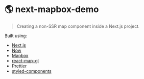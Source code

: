 # 🌎 next-mapbox-demo

> Creating a non-SSR map component inside a Next.js project.

Built using:

-   [Next.js](https://nextjs.org/)
-   [Now](https://zeit.co/now)
-   [Mapbox](https://www.mapbox.com/)
-   [react-map-gl](https://uber.github.io/react-map-gl/#/)
-   [Prettier](https://prettier.io/)
-   [styled-components](https://www.styled-components.com/)
